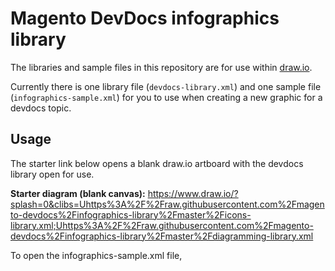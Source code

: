 # Magento DevDocs infographics library

The libraries and sample files in this repository are for use within [draw.io](https://www.draw.io/). 

Currently there is one library file (`devdocs-library.xml`) and one sample file (`infographics-sample.xml`) for you to use when creating a new graphic for a devdocs topic.

## Usage

The starter link below opens a blank draw.io artboard with the devdocs library open for use.  

**Starter diagram (blank canvas):**
https://www.draw.io/?splash=0&clibs=Uhttps%3A%2F%2Fraw.githubusercontent.com%2Fmagento-devdocs%2Finfographics-library%2Fmaster%2Ficons-library.xml;Uhttps%3A%2F%2Fraw.githubusercontent.com%2Fmagento-devdocs%2Finfographics-library%2Fmaster%2Fdiagramming-library.xml

To open the infographics-sample.xml file, 
